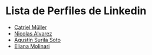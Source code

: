 # Lista de Perfiles de Linkedin

- [Catriel Müller](https://www.linkedin.com/in/catrielmuller/)
- [Nicolas Alvarez](https://www.linkedin.com/in/nicolas-alvarez-dev/)
- [Agustín Surila Soto](https://www.linkedin.com/in/agust%C3%ADn-surila-soto-80b29b1b5/)
- [Eliana Molinari](https://www.linkedin.com/in/eliana-molinari/)
